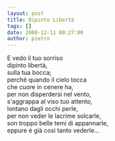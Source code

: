 ```yaml
---
layout: post
title: Dipinto Libertà
tags: []
date: 2008-12-11 00:27:00
author: pietro
---
```

E vedo il tuo sorriso<br/>dipinto libertà,<br/>sulla tua bocca;<br/>perché quando il cielo tocca<br/>che cuore in cenere ha,<br/>per non disperdersi nel vento,<br/>s'aggrappa al viso tuo attento,<br/>lontano dagli occhi perle,<br/>per non veder le lacrime solcarle,<br/>son troppo belle temi di appannarle,<br/>eppure è già così tanto vederle...
